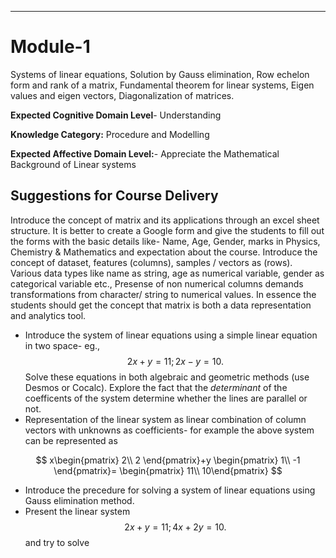 
----
# Module-1  
Systems of linear equations, Solution by Gauss elimination, Row echelon form and rank of a matrix, Fundamental theorem for linear systems, Eigen values and eigen vectors, Diagonalization of matrices.

**Expected Cognitive Domain Level**- Understanding

**Knowledge Category:** Procedure and Modelling

**Expected Affective Domain Level:**- Appreciate the Mathematical Background of Linear systems

## Suggestions for Course Delivery

Introduce the concept of matrix and its applications through an excel sheet structure. It is better to create a Google form and give the students to fill out the forms with the basic details like- Name, Age, Gender, marks in Physics, Chemistry & Mathematics and expectation about the course. Introduce the concept of dataset, features (columns), samples / vectors as (rows). Various data types like name as string, age as numerical variable, gender as categorical variable etc., Presense of non numerical columns demands transformations from character/ string to numerical values. In essence the students should get the concept that matrix is both a data representation and analytics tool.

- Introduce the system of linear equations using a simple linear equation in two space- eg., $$2x+y=11; 2x-y=10.$$
Solve these equations in both algebraic and geometric methods (use Desmos or Cocalc). Explore the fact that the *determinant* of the coefficents of the system determine whether the lines are parallel or not.
- Representation of the linear system as linear combination of column vectors with unknowns as coefficients- for example the above system can be represented as

 $$
x\begin{pmatrix}
2\\
2
\end{pmatrix}+y
\begin{pmatrix}
1\\
-1
\end{pmatrix}=
\begin{pmatrix}
11\\
10\end{pmatrix}
$$

- Introduce the precedure for solving a system of linear equations using Gauss elimination method.
- Present the linear system $$2x+y=11; 4x+2y=10.$$ and try to solve 
